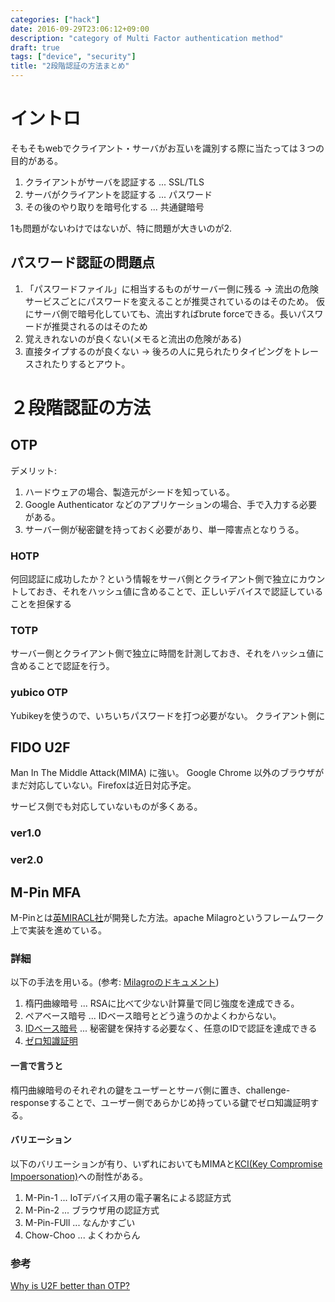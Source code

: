 ```yaml
---
categories: ["hack"]
date: 2016-09-29T23:06:12+09:00
description: "category of Multi Factor authentication method"
draft: true
tags: ["device", "security"]
title: "2段階認証の方法まとめ"
---
```


# イントロ

そもそもwebでクライアント・サーバがお互いを識別する際に当たっては３つの目的がある。

1. クライアントがサーバを認証する ... SSL/TLS
2. サーバがクライアントを認証する ... パスワード
3. その後のやり取りを暗号化する ... 共通鍵暗号

1も問題がないわけではないが、特に問題が大きいのが2.

## パスワード認証の問題点

1. 「パスワードファイル」に相当するものがサーバー側に残る -> 流出の危険
 サービスごとにパスワードを変えることが推奨されているのはそのため。
 仮にサーバ側で暗号化していても、流出すればbrute forceできる。長いパスワードが推奨されるのはそのため
2. 覚えきれないのが良くない(メモると流出の危険がある)
3. 直接タイプするのが良くない -> 後ろの人に見られたりタイピングをトレースされたりするとアウト。

# ２段階認証の方法

## OTP

デメリット:

1. ハードウェアの場合、製造元がシードを知っている。
2. Google Authenticator などのアプリケーションの場合、手で入力する必要がある。
3. サーバー側が秘密鍵を持っておく必要があり、単一障害点となりうる。

### HOTP

何回認証に成功したか？という情報をサーバ側とクライアント側で独立にカウントしておき、それをハッシュ値に含めることで、正しいデバイスで認証していることを担保する

### TOTP

サーバー側とクライアント側で独立に時間を計測しておき、それをハッシュ値に含めることで認証を行う。

### yubico OTP

Yubikeyを使うので、いちいちパスワードを打つ必要がない。
クライアント側に

## FIDO U2F

Man In The Middle Attack(MIMA) に強い。
Google Chrome 以外のブラウザがまだ対応していない。Firefoxは近日対応予定。

サービス側でも対応していないものが多くある。


### ver1.0

### ver2.0

## M-Pin MFA

M-Pinとは[英MIRACL社](f3c63d8e7073b1fa0830e6b30194128930a6b170)が開発した方法。apache Milagroというフレームワーク上で実装を進めている。


### 詳細

以下の手法を用いる。(参考: [Milagroのドキュメント][milagro crypto])

1. 楕円曲線暗号 ... RSAに比べて少ない計算量で同じ強度を達成できる。
2. ペアベース暗号 ... IDベース暗号とどう違うのかよくわからない。
3. [IDベース暗号](https://ja.wikipedia.org/wiki/ID%E3%83%99%E3%83%BC%E3%82%B9%E6%9A%97%E5%8F%B7) ... 秘密鍵を保持する必要なく、任意のIDで認証を達成できる
4. [ゼロ知識証明](https://ja.wikipedia.org/wiki/%E3%82%BC%E3%83%AD%E7%9F%A5%E8%AD%98%E8%A8%BC%E6%98%8E)

#### 一言で言うと

楕円曲線暗号のそれぞれの鍵をユーザーとサーバ側に置き、challenge-responseすることで、ユーザー側であらかじめ持っている鍵でゼロ知識証明する。

#### バリエーション

以下のバリエーションが有り、いずれにおいてもMIMAと[KCI(Key Compromise Impoersonation)](http://d.hatena.ne.jp/jovi0608/20150821/1440117459)への耐性がある。

1. M-Pin-1 ... IoTデバイス用の電子署名による認証方式
2. M-Pin-2 ... ブラウザ用の認証方式
3. M-Pin-FUll ... なんかすごい
4. Chow-Choo ... よくわからん

### 参考

[Why is U2F better than OTP?](https://blog.flameeyes.eu/2014/10/why-is-u2f-better-than-otp)

[milagro crypto]: http://docs.milagro.io/en/milagro-concepts.html
